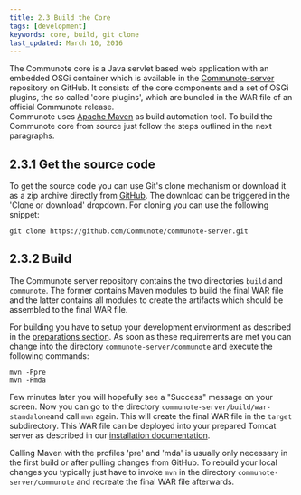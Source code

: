 ```yaml
---
title: 2.3 Build the Core
tags: [development]
keywords: core, build, git clone
last_updated: March 10, 2016
---
```

The Communote core is a Java servlet based web application with an embedded OSGi container which is available in the [Communote-server](https://github.com/Communote/communote-server) repository on GitHub. It consists of the core components and a set of OSGi plugins, the so called 'core plugins', which are bundled in the WAR file of an official Communote release.  
Communote uses [Apache Maven](https://maven.apache.org) as build automation tool. To build the Communote core from source just follow the steps outlined in the next paragraphs.

## 2.3.1 Get the source code
To get the source code you can use Git's clone mechanism or download it as a zip archive directly from [GitHub](https://github.com/Communote/communote-server). The download can be triggered in the 'Clone or download' dropdown. For cloning you can use the following snippet:

```
git clone https://github.com/Communote/communote-server.git
```

## 2.3.2 Build
The Communote server repository contains the two directories ```build``` and ```communote```. The former contains Maven modules to build the final WAR file and the latter contains all modules to create the artifacts which should be assembled to the final WAR file.

For building you have to setup your development environment as described in the [preparations section](dev_preparation.html). As soon as these requirements are met you can change into the directory ```communote-server/communote``` and execute the following commands:

```
mvn -Ppre
mvn -Pmda
```

Few minutes later you will hopefully see a "Success" message on your screen. Now you can go to the directory ```communote-server/build/war-standalone```and call ```mvn``` again. This will create the final WAR file in the ```target``` subdirectory. This WAR file can be deployed into your prepared Tomcat server as described in our [installation documentation](http://communote.github.io/doc/install_communote.html#by-deploying-war-file).

Calling Maven with the profiles 'pre' and 'mda' is usually only necessary in the first build or after pulling changes from GitHub. To rebuild your local changes you typically just have to invoke ```mvn``` in the directory ```communote-server/communote``` and recreate the final WAR file afterwards.
